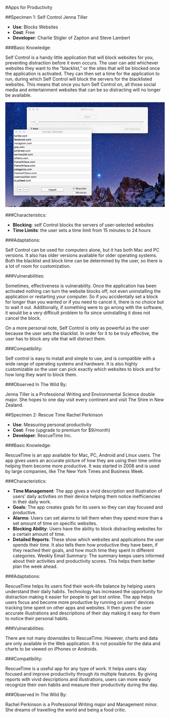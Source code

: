 #Apps for Productivity


##Specimen 1: Self Control
Jenna Tiller
* **Use**: Blocks Websites
* **Cost**: Free
* **Developer**: Charlie Stigler of Zaption and Steve Lambert

###Basic Knowledge:

Self Control is a handy little application that will block websites for you, preventing distraction before it even occurs. The user can add whichever websites they want to the “blacklist,” or the sites that will be blocked once the application is activated. They can then set a time for the application to run, during which Self Control will block the servers for the blacklisted websites. This means that once you turn Self Control on, all those social media and entertainment websites that can be so distracting will no longer be available. 

![screenshot of wesbite](img/selfcontrol-1.png)

###Characteristics:

* **Blocking**: self Control blocks the servers of user-selected websites
* **Time Limits**: the user sets a time limit from 15 minutes to 24 hours

###Adaptations:

Self Control can be used for computers alone, but it has both Mac and PC versions. It also has older versions available for older operating systems. Both the blacklist and block time can be determined by the user, so there is a lot of room for customization. 

###Vulnerabilities:

Sometimes, effectiveness is vulnerability. Once the application has been activated nothing can turn the website blocks off, not even uninstalling the application or restarting your computer. So if you accidentally set a block for longer than you wanted or if you need to cancel it, there is no choice but to wait it out. Additionally, if something were to go wrong with the software, it would be a very difficult problem to fix since uninstalling it does not cancel the block. 

On a more personal note, Self Control is only as powerful as the user because the user sets the blacklist. In order for it to be truly effective, the user has to block any site that will distract them. 

###Compatibility: 

Self control is easy to install and simple to use, and is compatible with a wide range of operating systems and hardware. It is also highly customizable so the user can pick exactly which websites to block and for how long they want to block them.

###Observed In The Wild By:

Jenna Tiller is a Professional Writing and Environmental Science double major. She hopes to one day visit every continent and visit The Shire in New Zealand.

##Specimen 2: Rescue Time
Rachel Perkinson
* **Use**: Measuring personal productivity
* **Cost**: Free (upgrade to premium for $9/month)
* **Developer**: RescueTime Inc. 

###Basic Knowledge:

RescueTime is an app available for Mac, PC, Android and Linux users. The app gives users an accurate picture of how they are using their time online helping them become more productive. It was started in 2008 and is used by large companies, like The New York Times and Business Week.

###Characteristics:

* **Time Management**: The app gives a vivid description and illustration of users’ daily activities on their device helping them notice inefficiencies in their daily work.
* **Goals**: The app creates goals for its users so they can stay focused and productive.
* **Alarms**: Users can set alarms to tell them when they spend more than a set amount of time on specific websites.
* **Blocking Ability**: Users have the ability to block distracting websites for a certain amount of time. 
* **Detailed Reports**: These show which websites and applications the user spends their time. It also tells them how productive they have been, if they reached their goals, and how much time they spent in different categories.
Weekly Email Summary: The summary keeps users informed about their activities and productivity scores. This helps them better plan the week ahead.

###Adaptations:

RescueTime helps its users find their work-life balance by helping users understand their daily habits. Technology has increased the opportunity for distraction making it easier for people to get lost online. The app helps users focus and become more productive by running on users’ devices tracking time spent on other apps and websites. It then gives the user accurate illustrations and descriptions of their day making it easy for them to notice their personal habits.

###Vulnerabilities:

There are not many downsides to RescueTime. However, charts and data are only available in the Web application. It is not possible for the data and charts to be viewed on iPhones or Androids.

###Compatibility:

RescueTime is a useful app for any type of work. It helps users stay focused and improve productivity through its multiple features. By giving reports with vivid descriptions and illustrations, users can more easily recognize their own habits and measure their productivity during the day.

###Observed In The Wild By:

Rachel Perkinson is a Professional Writing major and Management minor. She dreams of travelling the world and being a food critic. 

